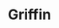 ---
layout: music
category: music
title: Griffin
short: griffin
aif: "/music/AAGreene_Griffin.aif"
mp3: "/music/AAGreene_Griffin.mp3"
ogg: "/music/AAGreene_Griffin.ogg"
---